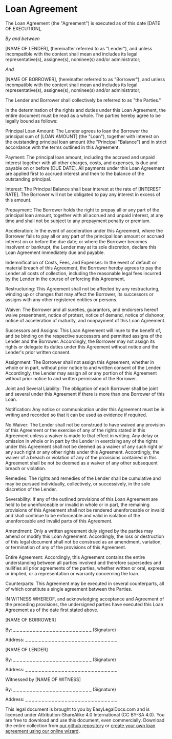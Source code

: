 # **Loan Agreement**

The Loan Agreement (the "Agreement") is executed as of this date [DATE OF EXECUTION],

_By and between_

[NAME OF LENDER], (hereinafter referred to as "Lender"), and unless incompatible with the context shall mean and includes its legal representative(s), assignee(s), nominee(s) and/or administrator;

_And_

[NAME OF BORROWER], (hereinafter referred to as "Borrower"), and unless incompatible with the context shall mean and includes its legal representative(s), assignee(s), nominee(s) and/or administrator;

The Lender and Borrower shall collectively be referred to as "the Parties."

In the determination of the rights and duties under this Loan Agreement, the entire document must be read as a whole. The parties hereby agree to be legally bound as follows:

Principal Loan Amount: The Lender agrees to loan the Borrower the principal sum of [LOAN AMOUNT] (the "Loan"), together with interest on the outstanding principal loan amount (the "Principal "Balance") and in strict accordance with the terms outlined in this Agreement.

Payment: The principal loan amount, including the accrued and unpaid interest together with all other charges, costs, and expenses, is due and payable on or before [DUE DATE]. All payments under this Loan Agreement are applied first to accrued interest and then to the balance of the outstanding principal.

Interest: The Principal Balance shall bear interest at the rate of [INTEREST RATE]. The Borrower will not be obligated to pay any interest in excess of this amount.

Prepayment: The Borrower holds the right to prepay all or any part of the principal loan amount, together with all accrued and unpaid interest, at any time and shall not be subject to any prepayment penalty or premium.

Acceleration: In the event of acceleration under this Agreement, where the Borrower fails to pay all or any part of the principal loan amount or accrued interest on or before the due date; or where the Borrower becomes insolvent or bankrupt, the Lender may at its sole discretion, declare this Loan Agreement immediately due and payable.

Indemnification of Costs, Fees, and Expenses: In the event of default or material breach of this Agreement, the Borrower hereby agrees to pay the Lender all costs of collection, including the reasonable legal fees incurred by the Lender in the course of enforcing this Agreement.

Restructuring: This Agreement shall not be affected by any restructuring, winding up or changes that may affect the Borrower, its successors or assigns with any other registered entities or persons.

Waiver: The Borrower and all sureties, guarantors, and endorsers hereof waive presentment, notice of protest, notice of demand, notice of dishonor, notice of acceleration of maturity, and nonpayment of this Loan Agreement.

Successors and Assigns: This Loan Agreement will inure to the benefit of, and be binding on the respective successors and permitted assigns of the Lender and the Borrower. Accordingly, the Borrower may not assign its rights or delegate its duties under this Agreement without notice and the Lender's prior written consent.

Assignment: The Borrower shall not assign this Agreement, whether in whole or in part, without prior notice to and written consent of the Lender. Accordingly, the Lender may assign all or any portion of this Agreement without prior notice to and written permission of the Borrower.

Joint and Several Liability: The obligation of each Borrower shall be joint and several under this Agreement if there is more than one Borrower of this Loan.

Notification: Any notice or communication under this Agreement must be in writing and recorded so that it can be used as evidence if required.

No Waiver: The Lender shall not be construed to have waived any provision of this Agreement or the exercise of any of the rights stated in this Agreement unless a waiver is made to that effect in writing. Any delay or omission in whole or in part by the Lender in exercising any of the rights under this Agreement shall not be deemed as a waiver of any such right or any such right or any other rights under this Agreement. Accordingly, the waiver of a breach or violation of any of the provisions contained in this Agreement shall be not be deemed as a waiver of any other subsequent breach or violation.

Remedies: The rights and remedies of the Lender shall be cumulative and may be pursued individually, collectively, or successively, in the sole discretion of the Lender.

Severability: If any of the outlined provisions of this Loan Agreement are held to be unenforceable or invalid in whole or in part, the remaining provisions of this Agreement shall not be rendered unenforceable or invalid and shall continue to be enforceable and valid in isolation of the unenforceable and invalid parts of this Agreement.

Amendment: Only a written agreement duly signed by the parties may amend or modify this Loan Agreement. Accordingly, the loss or destruction of this legal document shall not be construed as an amendment, variation, or termination of any of the provisions of this Agreement.

Entire Agreement: Accordingly, this Agreement contains the entire understanding between all parties involved and therefore supersedes and nullifies all prior agreements of the parties, whether written or oral, express or implied, or a representation or warranty concerning the loan.

Counterparts: This Agreement may be executed in several counterparts, all of which constitute a single agreement between the Parties.

IN WITNESS WHEREOF, and acknowledging acceptance and Agreement of the preceding provisions, the undersigned parties have executed this Loan Agreement as of the date first stated above.

[NAME OF BORROWER]

By: _ _ _ _ _ _ _ _ _ _ _ _ _ _ _ _ _ _ _ _ _ _ _ _  (Signature)

Address: _ _ _ _ _ _ _ _ _ _ _ _ _ _ _ _ _ _ _ _ _ _ _ _ _ _ _ _

[NAME OF LENDER]

By: _ _ _ _ _ _ _ _ _ _ _ _ _ _ _ _ _ _ _ _ _ _ _ _  (Signature)

Address: _ _ _ _ _ _ _ _ _ _ _ _ _ _ _ _ _ _ _ _ _ _ _ _ _ _ _ _

Witnessed by [NAME OF WITNESS]

By: _ _ _ _ _ _ _ _ _ _ _ _ _ _ _ _ _ _ _ _ _ _ _ _  (Signature)

Address: _ _ _ _ _ _ _ _ _ _ _ _ _ _ _ _ _ _ _ _ _ _ _ _ _ _ _ _

This legal document is brought to you by EasyLegalDocs.com and is licensed under Attribution-ShareAlike 4.0 International (CC BY-SA 4.0). You are free to download and use this document, even commercially. Download the entire collection from [our github repository](https://github.com/EasyLegalDocs/legal-templates) or [create your own loan agreement using our online wizard](https://easylegaldocs.com/templates/agreements/loan-agreement/).
